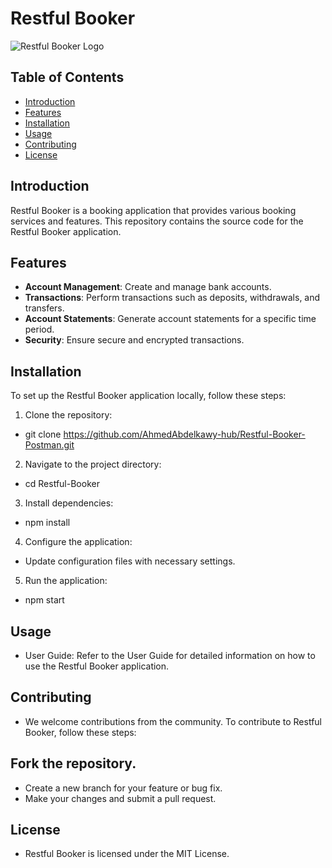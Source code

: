 # Restful Booker
 
![Restful Booker Logo](https://static.vecteezy.com/system/resources/thumbnails/009/020/508/small/xyz-logo-xyz-letter-xyz-letter-logo-design-initials-xyz-logo-linked-with-circle-and-uppercase-monogram-logo-xyz-typography-for-technology-business-and-real-estate-brand-vector.jpg)
 
## Table of Contents
 
- [Introduction](#introduction)
- [Features](#features)
- [Installation](#installation)
- [Usage](#usage)
- [Contributing](#contributing)
- [License](#license)
 
## Introduction
 
Restful Booker is a booking application that provides various booking services and features. This repository contains the source code for the Restful Booker application.
 
## Features
 
- **Account Management**: Create and manage bank accounts.
- **Transactions**: Perform transactions such as deposits, withdrawals, and transfers.
- **Account Statements**: Generate account statements for a specific time period.
- **Security**: Ensure secure and encrypted transactions.
 
## Installation
 
To set up the Restful Booker application locally, follow these steps:
 
1. Clone the repository:
* git clone https://github.com/AhmedAbdelkawy-hub/Restful-Booker-Postman.git
2. Navigate to the project directory:
*   cd Restful-Booker
3. Install dependencies:
*   npm install
4. Configure the application:
 
* Update configuration files with necessary settings.
5. Run the application:
*   npm start
 
## Usage
* User Guide: Refer to the User Guide for detailed information on how to use the Restful Booker application.
 
## Contributing
* We welcome contributions from the community. To contribute to Restful Booker, follow these steps:
 
## Fork the repository.
* Create a new branch for your feature or bug fix.
* Make your changes and submit a pull request.
 
## License
* Restful Booker is licensed under the MIT License.